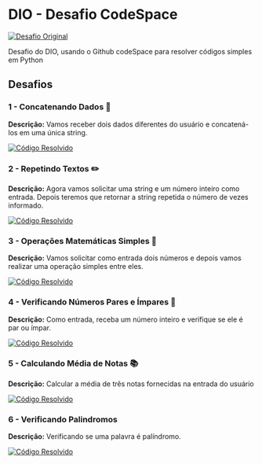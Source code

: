 # DIO - Desafio CodeSpace

[![Desafio Original](https://img.shields.io/badge/DesafioOriginal-%23007bff.svg)](https://github.com/alinealien/resolvendo-codigos-py-copilot)

Desafio do DIO, usando o Github codeSpace para resolver códigos simples em Python

## Desafios

### 1 - Concatenando Dados 🐾
**Descrição:** Vamos receber dois dados diferentes do usuário e concatená-los em uma única string.

[![Código Resolvido](https://img.shields.io/badge/Código_Resolvido-Concatenando_Dados-blue)](https://github.com/michelleGomes85/dio-codespaces-challenge/blob/main/concatenate_data.py)

### 2 - Repetindo Textos ✏️
**Descrição:** Agora vamos solicitar uma string e um número inteiro como entrada. Depois teremos que retornar a string repetida o número de vezes informado.

[![Código Resolvido](https://img.shields.io/badge/Código_Resolvido-Repetindo_Textos-blue)](https://github.com/michelleGomes85/dio-codespaces-challenge/blob/main/repeat_text.py)

### 3 - Operações Matemáticas Simples 📐
**Descrição:** Vamos solicitar como entrada dois números e depois vamos realizar uma operação simples entre eles.

[![Código Resolvido](https://img.shields.io/badge/Código_Resolvido-Operações_Matemáticas-blue)](https://github.com/michelleGomes85/dio-codespaces-challenge/blob/main/math_operations.py)

### 4 - Verificando Números Pares e Ímpares 🧮

**Descrição:** Como entrada, receba um número inteiro e verifique se ele é par ou ímpar. 

[![Código Resolvido](https://img.shields.io/badge/Código_Resolvido-Números_Pares/Impares-blue)](https://github.com/michelleGomes85/dio-codespaces-challenge/blob/main/checking_even_odd.py)

### 5 - Calculando Média de Notas 📚

**Descrição:** Calcular a média de três notas fornecidas na entrada do usuário

[![Código Resolvido](https://img.shields.io/badge/Código_Resolvido-Calcular_Média-blue)](https://github.com/michelleGomes85/dio-codespaces-challenge/blob/main/average_grades.py)

### 6 - Verificando Palindromos

**Descrição:** Verificando se uma palavra é palíndromo. 

[![Código Resolvido](https://img.shields.io/badge/Código_Resolvido-Verificando_Palindromo-blue)](https://github.com/michelleGomes85/dio-codespaces-challenge/blob/main/palindromes.py)


